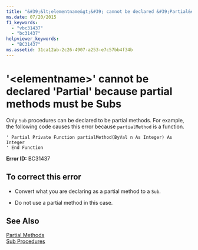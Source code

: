 ```yaml
---
title: "&#39;&lt;elementname&gt;&#39; cannot be declared &#39;Partial&#39; because partial methods must be Subs"
ms.date: 07/20/2015
f1_keywords: 
  - "vbc31437"
  - "bc31437"
helpviewer_keywords: 
  - "BC31437"
ms.assetid: 31ca12ab-2c26-4907-a253-e7c57bb4f34b
---
```

# &#39;&lt;elementname&gt;&#39; cannot be declared &#39;Partial&#39; because partial methods must be Subs
Only `Sub` procedures can be declared to be partial methods. For example, the following code causes this error because `partialMethod` is a function.  
  
```  
' Partial Private Function partialMethod(ByVal n As Integer) As Integer  
' End Function  
```  
  
 **Error ID:** BC31437  
  
## To correct this error  
  
-   Convert what you are declaring as a partial method to a `Sub`.  
  
-   Do not use a partial method in this case.  
  
## See Also  
 [Partial Methods](../../visual-basic/programming-guide/language-features/procedures/partial-methods.md)  
 [Sub Procedures](../../visual-basic/programming-guide/language-features/procedures/sub-procedures.md)
